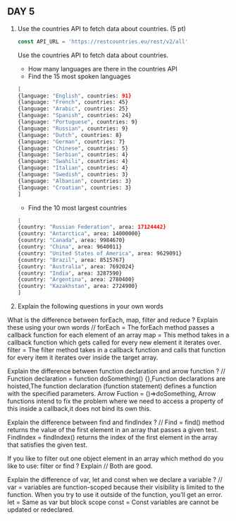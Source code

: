 ## DAY 5
1. Use the countries API to fetch data about countries. (5 pt)

      ```js
      const API_URL = 'https://restcountries.eu/rest/v2/all'
      ```

    Use the countries API to fetch data about countries.

    - How many languages are there in the countries API
    - Find the 15 most spoken languages

    ```sh
    [
    {language: "English", countries: 91}
    {language: "French", countries: 45}
    {language: "Arabic", countries: 25}
    {language: "Spanish", countries: 24}
    {language: "Portuguese", countries: 9}
    {language: "Russian", countries: 9}
    {language: "Dutch", countries: 8}
    {language: "German", countries: 7}
    {language: "Chinese", countries: 5}
    {language: "Serbian", countries: 4}
    {language: "Swahili", countries: 4}
    {language: "Italian", countries: 4}
    {language: "Swedish", countries: 3}
    {language: "Albanian", countries: 3}
    {language: "Croatian", countries: 3}
    ]
    ```

    - Find the 10 most largest countries

    ```sh
    [
    {country: "Russian Federation", area: 17124442}
    {country: "Antarctica", area: 14000000}
    {country: "Canada", area: 9984670}
    {country: "China", area: 9640011}
    {country: "United States of America", area: 9629091}
    {country: "Brazil", area: 8515767}
    {country: "Australia", area: 7692024}
    {country: "India", area: 3287590}
    {country: "Argentina", area: 2780400}
    {country: "Kazakhstan", area: 2724900}
    ]
    ```

2. Explain the following questions in your own words

What is the difference between forEach, map, filter and reduce ? Explain these using your own words // forEach = The forEach method passes a callback function for each element of an array map = This method takes in a callback function which gets called for every new element it iterates over. filter = The filter method takes in a callback function and calls that function for every item it iterates over inside the target array.

Explain the difference between function declaration and arrow function ? // Function declaration = function doSomething() {},Function declarations are hoisted,The function declaration (function statement) defines a function with the specified parameters. Arrow Fuction = ()=>doSomething, Arrow functions intend to fix the problem where we need to access a property of this inside a callback,it does not bind its own this.

Explain the difference between find and findIndex ? // Find = find() method returns the value of the first element in an array that passes a given test. FindIndex = findIndex() returns the index of the first element in the array that satisfies the given test.

If you like to filter out one object element in an array which method do you like to use: filter or find ? Explain // Both are good.

Explain the difference of var, let and const when we declare a variable ? // var = variables are function-scoped because their visibility is limited to the function. When you try to use it outside of the function, you’ll get an error. let = Same as var but block scope const = Const variables are cannot be updated or redeclared.